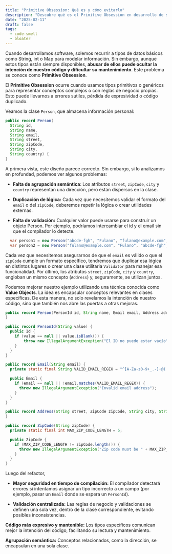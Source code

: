 ```yaml
---
title: "Primitive Obsession: Qué es y cómo evitarlo"
description: "Descubre qué es el Primitive Obsession en desarrollo de software y aprende a evitarlo usando Value Objects para lograr código más seguro, expresivo y mantenible."
date: "2025-02-11"
draft: false
tags:
  - code-smell
  - bloater
---
```


Cuando desarrollamos software, solemos recurrir a tipos de datos básicos como String, int o Map para modelar información. Sin embargo, aunque estos tipos están siempre disponibles, **abusar de ellos puede ocultar la intención de nuestro código y dificultar su mantenimiento**. Este problema se conoce como **Primitive Obsession**.

El **Primitive Obsession** ocurre cuando usamos tipos primitivos o genéricos para representar conceptos complejos o con reglas de negocio propias. Esto puede llevarnos a errores sutiles, pérdida de expresividad o código duplicado.

Veamos la clase `Person`, que almacena información personal:

```java
public record Person(
  String id,
  String name,
  String email,
  String street,
  String zipCode,
  String city,
  String country) {
}
```

A primera vista, este diseño parece correcto. Sin embargo, si lo analizamos en profundad, podemos ver algunos problemas:

- **Falta de agrupación semántica**: Los atributos `street`, `zipCode`, `city` y `country` representan una dirección, pero están dispersos en la clase.

- **Duplicación de lógica:** Cada vez que necesitemos validar el formato del `email` o del `zipCode`, deberemos repetir la lógica o crear utilidades externas.

- **Falta de validación:** Cualquier valor puede usarse para construir un objeto Person. Por ejemplo, podríamos intercambiar el id y el email sin que el compilador lo detecte.

```java
  var person1 = new Person("abcde-fgh", "Fulano", "fulano@example.com", ...);
  var person2 = new Person("fulano@example.com", "Fulano", "abcde-fgh", ...);
```

Cada vez que necesitemos asegurarnos de que el `email` es válido o que el `zipCode` cumple un formato específico, tendremos que duplicar esa lógica en distintos lugares o crear una clase utilitaria `Validator` para manejar esa funcionalidad. Por último, los atributos `street`, `zipCode`, `city` y `country`, engloban un mismo concepto (`Address`) y, seguramente, se utilizan juntos.


Podemos mejorar nuestro ejemplo utilizando una técnica conocida como **Value Objects**. La idea  es encapsular conceptos relevantes en clases específicas. De esta manera, no solo revelamos la intención de nuestro código, sino que también nos abre las puertas a otras mejoras.

```java
public record Person(PersonId id, String name, Email email, Address address) {
}

public record PersonId(String value) {
  public Id {
    if (value == null || value.isBlank()) {
        throw new IllegalArgumentException("El ID no puede estar vacío");
    }
  }
}

public record Email(String email) {
  private static final String VALID_EMAIL_REGEX = "^[A-Za-z0-9+_.-]+@(.+)$";

  public Email {
    if (email == null || !email.matches(VALID_EMAIL_REGEX)) {
      throw new IllegalArgumentException("Invalid email address");
    }
  }
}

public record Address(String street, ZipCode zipCode, String city, String country) {
}

public record ZipCode(String zipCode) {
  private static final int MAX_ZIP_CODE_LENGTH = 5;

  public ZipCode {
    if (MAX_ZIP_CODE_LENGTH != zipCode.length()) {
      throw new IllegalArgumentException("Zip code must be " + MAX_ZIP_CODE_LENGTH + " characters long");
    }
  }
}
```

Luego del refactor, 

- **Mayor seguridad en tiempo de compilación:** El compilador detectará errores si intentamos asignar un tipo incorrecto a un campo (por ejemplo, pasar un `Email` donde se espera un `PersonId`).

- **Validación centralizada:** Las reglas de negocio y validaciones se definen una sola vez, dentro de la clase correspondiente, evitando posibles inconsistencias.

**Código más expresivo y mantenible:** Los tipos específicos comunican mejor la intención del código, facilitando su lectura y mantenimiento.
   
**Agrupación semántica:** Conceptos relacionados, como la dirección, se encapsulan en una sola clase.